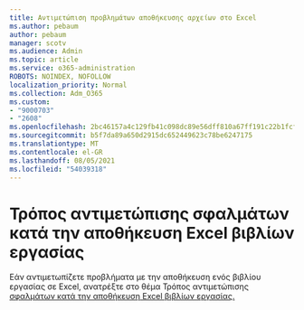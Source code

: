 ```yaml
---
title: Αντιμετώπιση προβλημάτων αποθήκευσης αρχείων στο Excel
ms.author: pebaum
author: pebaum
manager: scotv
ms.audience: Admin
ms.topic: article
ms.service: o365-administration
ROBOTS: NOINDEX, NOFOLLOW
localization_priority: Normal
ms.collection: Adm_O365
ms.custom:
- "9000703"
- "2608"
ms.openlocfilehash: 2bc46157a4c129fb41c098dc89e56dff810a67ff191c22b1fcfad045077d4519
ms.sourcegitcommit: b5f7da89a650d2915dc652449623c78be6247175
ms.translationtype: MT
ms.contentlocale: el-GR
ms.lasthandoff: 08/05/2021
ms.locfileid: "54039318"
---
```

# <a name="how-to-troubleshoot-errors-when-you-save-excel-workbooks"></a>Τρόπος αντιμετώπισης σφαλμάτων κατά την αποθήκευση Excel βιβλίων εργασίας

Εάν αντιμετωπίζετε προβλήματα με την αποθήκευση ενός βιβλίου εργασίας σε Excel, ανατρέξτε στο θέμα Τρόπος αντιμετώπισης [σφαλμάτων κατά την αποθήκευση Excel βιβλίων εργασίας.](https://docs.microsoft.com/office/troubleshoot/excel/issue-when-save-excel-workbooks)
